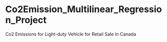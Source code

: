 # Co2Emission_Multilinear_Regression_Project
Co2 Emissions for Light-duty Vehicle for Retail Sale in Canada
